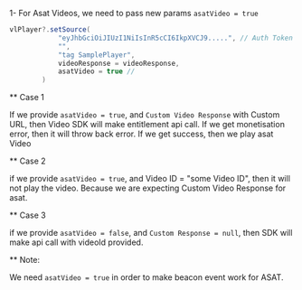 1- For Asat Videos, we need to pass new params `asatVideo = true`

```java
vlPlayer?.setSource(
            "eyJhbGciOiJIUzI1NiIsInR5cCI6IkpXVCJ9.....", // Auth Token
            "",
            "tag SamplePlayer",
            videoResponse = videoResponse,
            asatVideo = true // 
        )
```

** Case 1

If we provide `asatVideo = true`, and `Custom Video Response` with Custom URL, then Video SDK will make entitlement api call. If we get monetisation error, then it will throw back error. 
If we get success, then we play asat Video

** Case 2

if we provide `asatVideo = true`, and Video ID = "some Video ID", then it will not play the video. Because we are expecting Custom Video Response for asat.

** Case 3

if we provide `asatVideo = false`, and `Custom Response = null`, then SDK will make api call with videoId provided.

** Note:

We need `asatVideo = true` in order to make beacon event work for ASAT. 

